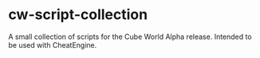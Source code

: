 # cw-script-collection
A small collection of scripts for the Cube World Alpha release. Intended to be used with CheatEngine.
